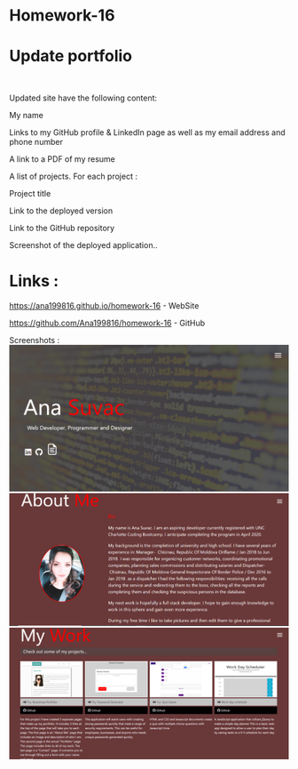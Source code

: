 # Homework-16
# Update portfolio 
<br>


Updated site  have the following content:


My name


Links to my GitHub profile & LinkedIn page as well as my email address and phone number


A link to a PDF of my resume


A list of projects. For each project :


Project title


Link to the deployed version


Link to the GitHub repository


Screenshot of the deployed application..
<br>
# Links :

 https://ana199816.github.io/homework-16 - WebSite

 https://github.com/Ana199816/homework-16 - GitHub



 Screenshots : 
  <img src="assets/img/screen3.png">
<br>
  <img src="assets/img/capture.png">
  <img src="assets/img/capture3.png">
